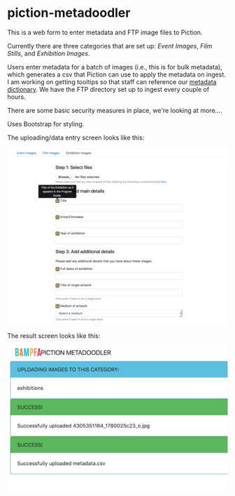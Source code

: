 # piction-metadoodler

This is a web form to enter metadata and FTP image files to Piction.

Currently there are three categories that are set up: *Event Images*, *Film Stills*, and *Exhibition Images*. 

Users enter metadata for a batch of images (i.e., this is for bulk metadata), which generates a csv that Piction can use to apply the metadata on ingest. I am working on getting tooltips so that staff can reference our [metadata dictionary](https://bam-pfa.github.io/BAMPFA-documentation/piction/piction-metadata-guide/). We have the FTP directory set up to ingest every couple of hours.

There are some basic security measures in place, we're looking at more.... 

Uses Bootstrap for styling.

The uploading/data entry screen looks like this: 

![Upload data entry screen](doodlerscreengrab1.jpg)

The result screen looks like this:

![upload result screen](doodlerscreengrab2.jpg)